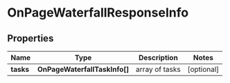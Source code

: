 # OnPageWaterfallResponseInfo

## Properties

| Name | Type | Description | Notes |
|------------ | ------------- | ------------- | -------------|
**tasks** | **OnPageWaterfallTaskInfo[]** | array of tasks |[optional]|